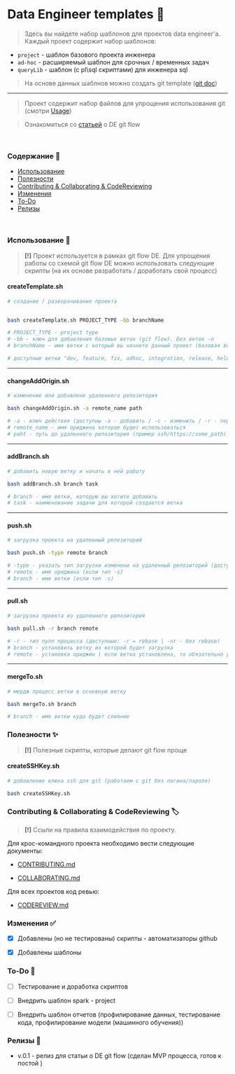 # Data Engineer templates :rocket:

> Здесь вы найдете набор шаблонов для проектов data engineer'a. Каждый проект содержит набор шаблонов:
* `project` - шаблон базового проекта инженера
* `ad-hoc` - расширяемый шаблон для срочных / временных задач
* `queryLib` - шаблон (с pl\sql скриптами) для инженера sql

> На основе данных шаблнов можно создать git template ([git doc](https://docs.github.com/en/github/creating-cloning-and-archiving-repositories/creating-a-template-repository))

--------------
> Проект содержит  набор файлов для упрощения использования git (смотри [Usage](#usage))

> Ознакомиться со [статьей]() о DE git flow

<br>

### Содержание :pencil:
* [Использование](#usage)
* [Полезности](#usage_h)
* [Contributing & Collaborating & CodeReviewing](#contributing-collaborating-codeReviewing)
* [Изменения](#changelog)
* [To-Do](#to-do)
* [Релизы](#releases)

<br>

### Использование :construction_worker:

> **[!]** Проект используется в рамках git flow DE. Для упрощения работы со схемой git flow DE можно использовать следующие скрипты (на их основе разработать / доработать свой процесс)

<a name="usage"></a>

#### createTemplate.sh
```bash
# создание / разворачивание проекта


bash createTemplate.sh PROJECT_TYPE -bb branchName

# PROJECT_TYPE - project type
# -bb - ключ для добавления базовых веток (git flow). Без веток -n
# branchName - имя ветки с который вы начнете данный проект (базовая ветка: master, dev & etc)

# доступные ветки "dev, feature, fix, adhoc, integration, release, held, controlTest"
```

-------------

#### changeAddOrigin.sh

```bash
# изменение или добавлене удаленного репозитория

bash changeAddOrigin.sh -a remote_name path

# -a - ключ действия (доступны -a - добавить / -c - изменить / -r - переименовать)
# remote_name - имя ориджина которое будет использоваться
# paht - путь до удаленного репозитория (пример ssh/https://some_path)

```

-------------

#### addBranch.sh

```bash
# добавить новую ветку и начать в ней работу

bash addBranch.sh branch task

# branch - имя ветки, которую вы хотите добавить
# task - наименование задачи для которой создается ветка
```

-------------

#### push.sh

```bash
# загрузка проекта на удаленный репозиторий

bash push.sh -type remote branch

# -type - указать тип загрузки изменени на удаленный репозиторий (доступные типы: -c - обычный тип загрузки в текущий ориджин и ветку / -s - установка ориджина и ветки куда будет совершена загрузка)
# remote - имя ориджина (если тип -s)
# branch - имя ветки (если тип -s)
```


-------------

#### pull.sh

```bash
# загрузка проекта из удаленного репозитория

bash pull.sh -r branch remote

# -r - тип пулл процесса (доступные: -r = rebase | -nr - без rebase)
# branch - установить ветку из которой будет загрузка
# remote - установка ориджин ( если ветка установлена, то обязательно установить ориджин)
```


-------------

#### mergeTo.sh

```bash
# мердж процесс ветки в основную ветку

bash mergeTo.sh branch

# branch - имя ветки куда будет слияние
```


### Полезности :sparkles:

> **[!]** Полезные скрипты, которые делают git flow проще

<a name="usage_h"></a>

#### createSSHKey.sh

```bash
# добавление ключа ssh для git (работаем с git без логина/пароля)

bash createSSHKey.sh
```




### Contributing & Collaborating & CodeReviewing :label:

<a name="contributing-collaborating-codeReviewing"></a>

> **[!]** Ссыли на правила взаимодействия по проекту.

Для крос-командного проекта необходимо вести следующие документы:

* [CONTRIBUTING.md](templates/project/CONTRIBUTING.md)

* [COLLABORATING.md](templates/project/COLLABORATING.md)

Для всех проектов код ревью:

* [CODEREVIEW.md](templates/project/CODEREVIEW.md)



### Изменения :white_check_mark:

<a name="changelog"></a>

 - [x] Добавлены (но не тестированы) скрипты - автоматизаторы github
 - [x] Добавлены шаблоны


### To-Do :construction:

<a name="to-do"></a>

- [ ] Тестирование и доработка скриптов
- [ ] Внедрить шаблон spark - project
- [ ] Внедрить шаблон отчетов (профилирование данных, тестирование кода, профилирование модели (машинного обучения))



### Релизы :bookmark:

<a name="releases"></a>

* v.0.1 - релиз для статьи о DE git flow (сделан MVP процесса, готов к постой )
